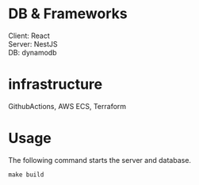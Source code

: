 # DB & Frameworks
Client: React \
Server: NestJS \
DB: dynamodb

# infrastructure
GithubActions, AWS ECS, Terraform


# Usage
The following command starts the server and database.

```
make build
```
